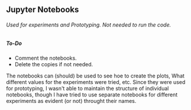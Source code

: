 ## Jupyter Notebooks

###### Used for experiments and Prototyping. Not needed to run the code.

##### To-Do

- Comment the notebooks. 
- Delete the copies if not needed.

The notebooks can (should) be used to see hoe to create the plots, What different values for the experiments were tried, etc. Since they were used for prototyping, I wasn't able to maintain the structure of individual notebooks, though I have tried to use separate notebooks for different experiments as evident (or not) throught their names. 
